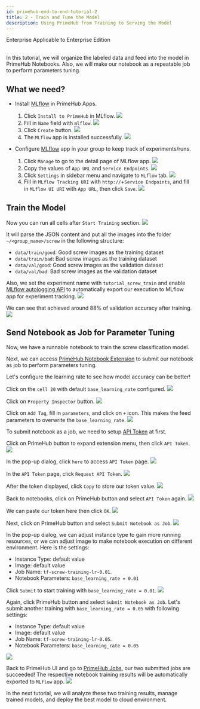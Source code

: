 ```yaml
---
id: primehub-end-to-end-tutorial-2
title: 2 - Train and Tune the Model
description: Using PrimeHub from Training to Serving the Model
---
```

<div class="label-sect">
  <div class="ee-only tooltip">Enterprise
    <span class="tooltiptext">Applicable to Enterprise Edition</span>
  </div>
</div>
<br>

In this tutorial, we will organize the labeled data and feed into the model in PrimeHub Notebooks. Also, we will make our notebook as a repeatable job to perform parameters tuning.

## What we need?

- Install [MLflow]() in PrimeHub Apps.
    1. Click `Install to PrimeHub` in MLflow.
    ![](assets/primehub-end-to-end-tutorial-install-mlflow-1.png)
    2. Fill in `Name` field with `mlflow`.
    ![](assets/primehub-end-to-end-tutorial-install-mlflow-2.png)
    3. Click `Create` button.
    ![](assets/primehub-end-to-end-tutorial-install-mlflow-3.png)
    4. The `MLflow` app is installed successfully.
    ![](assets/primehub-end-to-end-tutorial-install-mlflow-4.png)

- Configure [MLflow]() app in your group to keep track of experiments/runs.
    1. Click `Manage` to go to the detail page of MLflow app.
    ![](assets/primehub-end-to-end-tutorial-configure-mlflow-1.png)
    2. Copy the values of `App URL` and `Service Endpoints`.
    ![](assets/primehub-end-to-end-tutorial-configure-mlflow-2.png)
    3. Click `Settings` in sidebar menu and navigate to `MLflow` tab.
    ![](assets/primehub-end-to-end-tutorial-configure-mlflow-3.png)
    4. Fill in `MLflow Tracking URI` with `http://`+`Service Endpoints`, and fill in `MLflow UI URI` with `App URL`, then click `Save`.
    ![](assets/primehub-end-to-end-tutorial-configure-mlflow-4.png)


## Train the Model

Now you can run all cells after `Start Training` section.
![](assets/primehub-end-to-end-tutorial-start-training.png)

It will parse the JSON content and put all the images into the folder `~/<group_name>/screw` in the following structure:
- `data/train/good`: Good screw images as the training dataset
- `data/train/bad`: Bad screw images as the training dataset
- `data/val/good`: Good screw images as the validation dataset
- `data/val/bad`: Bad screw images as the validation dataset

Also, we set the experiment name with `tutorial_screw_train` and enable [MLflow autologging API](https://www.mlflow.org/docs/latest/python_api/mlflow.tensorflow.html#mlflow.tensorflow.autolog) to automatically export our execution to MLflow app for experiment tracking.
![](assets/primehub-end-to-end-tutorial-mlflow-cell.png)

We can see that achieved around 88% of validation accuracy after training.
![](assets/primehub-end-to-end-tutorial-after-training.png)

## Send Notebook as Job for Parameter Tuning

Now, we have a runnable notebook to train the screw classification model.

Next, we can access [PrimeHub Notebook Extension](ph-notebook-extension) to submit our notebook as job to perform parameters tuning.

Let's configure the learning rate to see how model accuracy can be better!

Click on the `cell 20` with default `base_learning_rate` configured.
![](assets/primehub-end-to-end-tutorial-select-cell.png)

Click on `Property Inspector` button.
![](assets/primehub-end-to-end-tutorial-property-inspector.png)

Click on `Add Tag`, fill in `parameters`, and click on `+` icon. This makes the feed parameters to overwrite the `base_learning_rate`.
![](assets/primehub-end-to-end-tutorial-property-inspector-parameters.png)

To submit notebook as a job, we need to setup [API Token]() at first.

Click on PrimeHub button to expand extension menu, then click `API Token`.
![](assets/primehub-end-to-end-tutorial-extension-api-token.png)

In the pop-up dialog, click `here` to access `API Token` page.
![](assets/ph-extension-token.png)

In the `API Token` page, click `Request API Token`.
![](assets/tutorial_request_api_token.png)

After the token displayed, click `Copy` to store our token value.
![](assets/tutorial_copy_api_token.png)

Back to notebooks, click on PrimeHub button and select `API Token` again.
![](assets/primehub-end-to-end-tutorial-extension-api-token.png)

We can paste our token here then click `OK`.
![](assets/primehub-end-to-end-tutorial-extension-api-token-value.png)

Next, click on PrimeHub button and select `Submit Notebook as Job`.
![](assets/primehub-end-to-end-tutorial-extension-submit.png)

In the pop-up dialog, we can adjust instance type to gain more running resources, or we can adjust image to make notebook execution on different environment. Here is the settings: 
- Instance Type: default value
- Image: default value
- Job Name: `tf-screw-training-lr-0.01`.
- Notebook Parameters: `base_learning_rate = 0.01`

Click `Submit` to start training with `base_learning_rate = 0.01`.
![](assets/primehub-end-to-end-tutorial-submit-job-001.png)

Again, click PrimeHub button and select `Submit Notebook as Job`. Let's submit another training with `base_learning_rate = 0.05` with following settings:
- Instance Type: default value
- Image: default value
- Job Name: `tf-screw-training-lr-0.05`.
- Notebook Parameters: `base_learning_rate = 0.05`

![](assets/primehub-end-to-end-tutorial-submit-job-005.png)

Back to PrimeHub UI and go to [PrimeHub Jobs](), our two submitted jobs are succeeded! The respective notebook training results will be automatically exported to `MLflow` app.
![](assets/tutorial_jobs_succeeded.png)

In the next tutorial, we will analyze these two training results, manage trained models, and deploy the best model to cloud environment.
